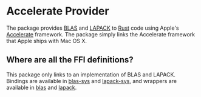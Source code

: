 # Accelerate Provider

The package provides [BLAS][1] and [LAPACK][2] to [Rust][3] code using Apple's
[Accelerate][4] framework. The package simply links the Accelerate framework
that Apple ships with Mac OS X.

## Where are all the FFI definitions?

This package only links to an implementation of BLAS and LAPACK. Bindings are
available in [blas-sys][5] and [lapack-sys][6], and wrappers are available in
[blas][7] and [lapack][8].

[1]: https://en.wikipedia.org/wiki/Basic_Linear_Algebra_Subprograms
[2]: https://en.wikipedia.org/wiki/LAPACK
[3]: https://www.rust-lang.org/
[4]: https://developer.apple.com/library/mac/documentation/Accelerate/Reference/AccelerateFWRef/

[5]: https://github.com/stainless-steel/blas-sys
[6]: https://github.com/stainless-steel/lapack-sys
[7]: https://github.com/stainless-steel/blas
[8]: https://github.com/stainless-steel/lapack
